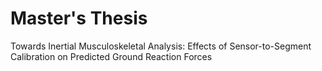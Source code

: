 # Master's Thesis
Towards Inertial Musculoskeletal Analysis: Effects of Sensor-to-Segment Calibration on Predicted Ground Reaction Forces
